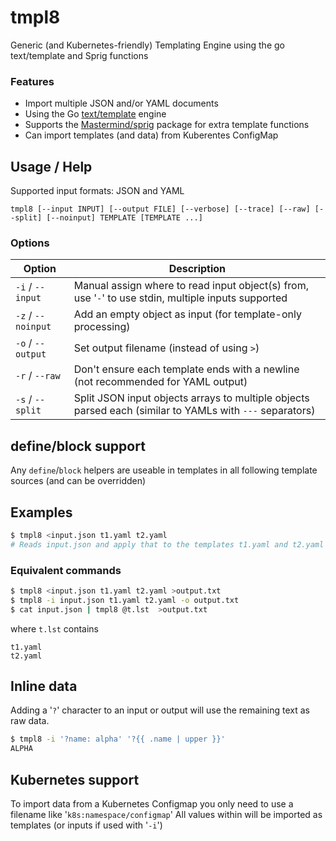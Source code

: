 # tmpl8
Generic (and Kubernetes-friendly) Templating Engine using the go text/template and Sprig functions

### Features
* Import multiple JSON and/or YAML documents
* Using the Go [text/template](https://pkg.go.dev/text/template) engine
* Supports the [Mastermind/sprig](https://github.com/Masterminds/sprig) package for extra template functions
* Can import templates (and data) from Kuberentes ConfigMap

## Usage / Help
Supported input formats: JSON and YAML

```
tmpl8 [--input INPUT] [--output FILE] [--verbose] [--trace] [--raw] [--split] [--noinput] TEMPLATE [TEMPLATE ...]
```

### Options
| Option             | Description |
| -----------------  | ----------- |
| `-i` / `--input`   | Manual assign where to read input object(s) from, use '`-`' to use stdin, multiple inputs supported |
| `-z` / `--noinput` | Add an empty object as input (for template-only processing) |
| `-o` / `--output`  | Set output filename (instead of using `>`)             |
| `-r` / `--raw`     | Don't ensure each template ends with a newline (not recommended for YAML output)|
| `-s` / `--split`   | Split JSON input objects arrays to multiple objects parsed each (similar to YAMLs with `---` separators) |

## define/block support
Any `define`/`block` helpers are useable in templates in all following template sources (and can be overridden)

## Examples

```sh
$ tmpl8 <input.json t1.yaml t2.yaml
# Reads input.json and apply that to the templates t1.yaml and t2.yaml (in that order)
```

### Equivalent commands
```sh
$ tmpl8 <input.json t1.yaml t2.yaml >output.txt
$ tmpl8 -i input.json t1.yaml t2.yaml -o output.txt
$ cat input.json | tmpl8 @t.lst  >output.txt
```

where `t.lst` contains
```
t1.yaml
t2.yaml
```

## Inline data
Adding a '`?`' character to an input or output will use the remaining text as raw data.

```sh
$ tmpl8 -i '?name: alpha' '?{{ .name | upper }}'
ALPHA
```

## Kubernetes support
To import data from a Kubernetes Configmap you only need to use a filename like '`k8s:namespace/configmap`'
All values within will be imported as templates (or inputs if used with '`-i`')